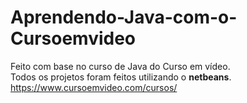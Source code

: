 # Aprendendo-Java-com-o-Cursoemvideo
Feito com base no curso de Java do Curso em vídeo.<br>
Todos os projetos foram feitos utilizando o <b>netbeans</b>.<br>
https://www.cursoemvideo.com/cursos/<br>

